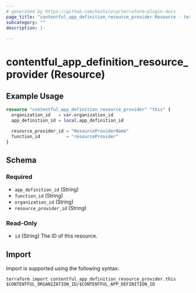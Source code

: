 ```yaml
---
# generated by https://github.com/hashicorp/terraform-plugin-docs
page_title: "contentful_app_definition_resource_provider Resource - terraform-provider-contentful"
subcategory: ""
description: |-
  
---
```


# contentful_app_definition_resource_provider (Resource)



## Example Usage

```terraform
resource "contentful_app_definition_resource_provider" "this" {
  organization_id   = var.organization_id
  app_definition_id = local.app_definition_id

  resource_provider_id = "ResourceProviderName"
  function_id          = "resourceProvider"
}
```

<!-- schema generated by tfplugindocs -->
## Schema

### Required

- `app_definition_id` (String)
- `function_id` (String)
- `organization_id` (String)
- `resource_provider_id` (String)

### Read-Only

- `id` (String) The ID of this resource.

## Import

Import is supported using the following syntax:

```shell
terraform import contentful_app_definition_resource_provider.this $CONTENTFUL_ORGANIZATION_ID/$CONTENTFUL_APP_DEFINITION_ID
```
